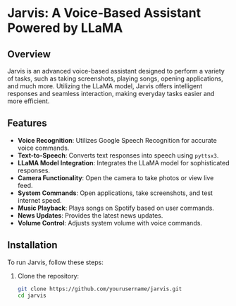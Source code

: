 # Jarvis: A Voice-Based Assistant Powered by LLaMA

## Overview

Jarvis is an advanced voice-based assistant designed to perform a variety of tasks, such as taking screenshots, playing songs, opening applications, and much more. Utilizing the LLaMA model, Jarvis offers intelligent responses and seamless interaction, making everyday tasks easier and more efficient.

## Features

- **Voice Recognition**: Utilizes Google Speech Recognition for accurate voice commands.
- **Text-to-Speech**: Converts text responses into speech using `pyttsx3`.
- **LLaMA Model Integration**: Integrates the LLaMA model for sophisticated responses.
- **Camera Functionality**: Open the camera to take photos or view live feed.
- **System Commands**: Open applications, take screenshots, and test internet speed.
- **Music Playback**: Plays songs on Spotify based on user commands.
- **News Updates**: Provides the latest news updates.
- **Volume Control**: Adjusts system volume with voice commands.

## Installation

To run Jarvis, follow these steps:

1. Clone the repository:
   ```bash
   git clone https://github.com/yourusername/jarvis.git
   cd jarvis
